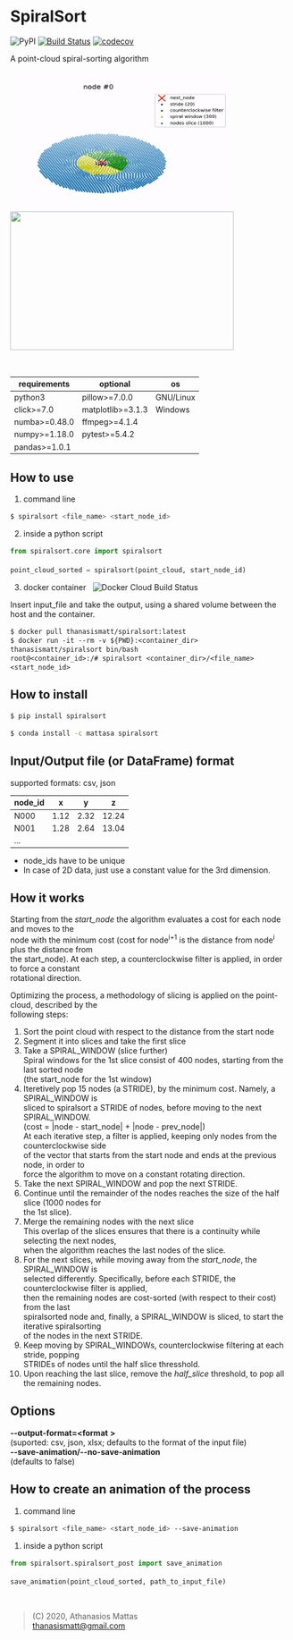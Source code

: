 # SpiralSort

![PyPI](https://img.shields.io/pypi/v/spiralsort?color=success)
[![Build Status](https://travis-ci.com/ThanasisMattas/spiralsort.svg?branch=master)](https://travis-ci.com/ThanasisMattas/spiralsort)
[![codecov](https://codecov.io/gh/ThanasisMattas/spiralsort/branch/master/graph/badge.svg)](https://codecov.io/gh/ThanasisMattas/spiralsort)
<br />
<!--
[![GitHub license](https://img.shields.io/github/license/ThanasisMattas/spiralsort)](https://github.com/ThanasisMattas/spiralsort/blob/master/COPYING)
[![Python](https://img.shields.io/pypi/pyversions/spiralsort.svg?style=plastic)](https://badge.fury.io/py/spiralsort)
-->

A point-cloud spiral-sorting algorithm
<br />

<img src="https://raw.githubusercontent.com/ThanasisMattas/spiralsort/master/bin/spiralsort_2D.gif" width="400" height="248" /> <img src="https://raw.githubusercontent.com/ThanasisMattas/spiralsort/master/bin/spiralsort_3D.gif" width="400" height="248" />

<br />

| requirements        | optional              | os        |
| ------------------- | --------------------- | --------- |
| python3             | pillow>=7.0.0         | GNU/Linux |
| click>=7.0          | matplotlib>=3.1.3     | Windows   |
| numba>=0.48.0       | ffmpeg>=4.1.4         |           |
| numpy>=1.18.0       | pytest>=5.4.2         |           |
| pandas>=1.0.1       |                       |           |

## How to use

1. command line

```bash
$ spiralsort <file_name> <start_node_id>
```

2. inside a python script

```python
from spiralsort.core import spiralsort

point_cloud_sorted = spiralsort(point_cloud, start_node_id)
```

3. docker container &nbsp; ![Docker Cloud Build Status]

Insert input_file and take the output, using a shared volume between the
host and the container.


```
$ docker pull thanasismatt/spiralsort:latest
$ docker run -it --rm -v ${PWD}:<container_dir> thanasismatt/spiralsort bin/bash
root@<container_id>:/# spiralsort <container_dir>/<file_name> <start_node_id>
```

## How to install

```bash
$ pip install spiralsort
```

```bash
$ conda install -c mattasa spiralsort
```

## Input/Output file (or DataFrame) format

supported formats: csv, json

| node_id |   x   |   y   |   z   |
| ------- | ----- | ----- | ----- |
| N000    |  1.12 |  2.32 | 12.24 |
| N001    |  1.28 |  2.64 | 13.04 |
| ...

- node_ids have to be unique
- In case of 2D data, just use a constant value for the 3rd dimension.

## How it works

Starting from the *start_node* the algorithm evaluates a cost for each node and
moves to the <br /> node with the minimum cost (cost for node<sup>i+1</sup> is
the distance from node<sup>i</sup> plus the distance from <br /> the
start_node). At each step, a counterclockwise filter is applied, in order to
force a constant <br /> rotational direction.

Optimizing the process, a methodology of slicing is applied on the point-cloud,
described by the <br /> following steps:

1. Sort the point cloud with respect to the distance from the start node
2. Segment it into slices and take the first slice
3. Take a SPIRAL_WINDOW (slice further) <br />
   Spiral windows for the 1st slice consist of 400 nodes, starting from the last
   sorted node <br /> (the start_node for the 1st window)
1. Iteretively pop 15 nodes (a STRIDE), by the minimum cost. Namely, a
   SPIRAL_WINDOW is <br /> sliced to spiralsort a STRIDE of nodes, before moving
   to the next SPIRAL_WINDOW. <br />
   (cost = |node - start_node| + |node - prev_node|) <br />
   At each iterative step, a filter is applied, keeping only nodes from the
   counterclockwise side <br /> of the vector that starts from the start node
   and ends at the previous node, in order to <br /> force the algorithm to move
   on a constant rotating direction.
2. Take the next SPIRAL_WINDOW and pop the next STRIDE. <br />
3. Continue until the remainder of the nodes reaches the size of the
   half slice (1000 nodes for <br /> the 1st slice).
4. Merge the remaining nodes with the next slice <br />
   This overlap of the slices ensures that there is a continuity while
   selecting the next nodes, <br /> when the algorithm reaches the last nodes of
   the slice.
5. For the next slices, while moving away from the *start_node*, the
   SPIRAL_WINDOW is <br /> selected differently. Specifically, before each
   STRIDE, the counterclockwise filter is applied, <br /> then the remaining
   nodes are cost-sorted (with respect to their cost) from the last <br />
   spiralsorted node and, finally, a SPIRAL_WINDOW is sliced, to start the
   iterative spiralsorting <br /> of the nodes in the next STRIDE.
6. Keep moving by SPIRAL_WINDOWs, counterclockwise
   filtering at each stride, popping <br /> STRIDEs of nodes until the half
   slice thresshold.
7.  Upon reaching the last slice, remove the *half_slice* threshold, to
   pop all the remaining nodes.

## Options

**--output-format=<format** **>** <br />
(suported: csv, json, xlsx; defaults to the format of the input
                 file) <br />
**--save-animation/--no-save-animation** <br />
(defaults to false)

## How to create an animation of the process


1. command line

```bash
$ spiralsort <file_name> <start_node_id> --save-animation
```

1. inside a python script

```python
from spiralsort.spiralsort_post import save_animation

save_animation(point_cloud_sorted, path_to_input_file)
```

<br />

> (C) 2020, Athanasios Mattas <br />
> thanasismatt@gmail.com

[//]: # "links"

[Docker Cloud Build Status]: <https://img.shields.io/docker/cloud/build/thanasismatt/spiralsort?style=plastic>
